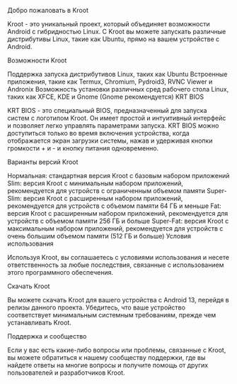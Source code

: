 Добро пожаловать в Kroot

Kroot - это уникальный проект, который объединяет возможности Android с гибридностью Linux. С Kroot вы можете запускать различные дистрибутивы Linux, такие как Ubuntu, прямо на вашем устройстве с Android.

Возможности Kroot

Поддержка запуска дистрибутивов Linux, таких как Ubuntu
Встроенные приложения, такие как Termux, Chromium, Pydroid3, RVNC Viewer и Andronix
Возможность установки различных сред рабочего стола Linux, таких как XFCE, KDE и Gnome (Gnome рекомендуется)
KRT BIOS

KRT BIOS - это специальный BIOS, предназначенный для запуска систем с логотипом Kroot. Он имеет простой и интуитивный интерфейс и позволяет легко управлять параметрами запуска. KRT BIOS можно доступиться только во время включения устройства, когда отображается экран загрузки системы, нажав и удерживая кнопки громкости + и - и кнопку питания одновременно.

Варианты версий Kroot

Нормальная: стандартная версия Kroot с базовым набором приложений
Slim: версия Kroot с минимальным набором приложений, рекомендуется для устройств с ограниченным объемом памяти
Super-Slim: версия Kroot с расширенным набором приложений, рекомендуется для устройств с объемом памяти 64 ГБ и меньше
Fat: версия Kroot с расширенным набором приложений, рекомендуется для устройств с объемом памяти 256 ГБ и больше
Super-Fat: версия Kroot с максимальным набором приложений, рекомендуется для устройств с очень большим объемом памяти (512 ГБ и больше)
Условия использования

Используя Kroot, вы соглашаетесь с условиями использования и несете ответственность за любые последствия, связанные с использованием этого программного обеспечения.

Скачать Kroot

Вы можете скачать Kroot для вашего устройства с Android 13, перейдя в релизы данного проекта. Убедитесь, что ваше устройство соответствует минимальным системным требованиям, прежде чем устанавливать Kroot.

Поддержка и сообщество

Если у вас есть какие-либо вопросы или проблемы, связанные с Kroot, вы можете обратиться к нашему сообществу поддержки, где вы найдете ответы на многие вопросы и получите помощь от других пользователей и разработчиков Kroot.
